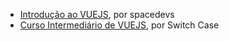 - [Introdução ao VUEJS](https://www.youtube.com/watch?v=Y6kgwKjx8RQ&list=PLZ8sofC1-EAa0pTq8M4D-xk25SPAdjatK), por spacedevs
- [Curso Intermediário de VUEJS](https://www.youtube.com/playlist?list=PLp7Agl_Dsq-xqtT7jn6PgzwC2jqdMajP2&app=desktop), por Switch Case
